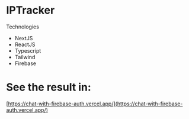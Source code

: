 # IPTracker

Technologies

- NextJS
- ReactJS
- Typescript
- Tailwind
- Firebase

# See the result in:
[https://chat-with-firebase-auth.vercel.app/](https://chat-with-firebase-auth.vercel.app/)

